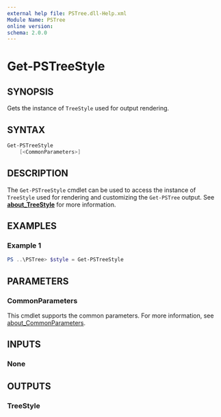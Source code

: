 ```yaml
---
external help file: PSTree.dll-Help.xml
Module Name: PSTree
online version:
schema: 2.0.0
---
```


# Get-PSTreeStyle

## SYNOPSIS

Gets the instance of `TreeStyle` used for output rendering.

## SYNTAX

```powershell
Get-PSTreeStyle
    [<CommonParameters>]
```

## DESCRIPTION

The `Get-PSTreeStyle` cmdlet can be used to access the instance of `TreeStyle` used for rendering and customizing the `Get-PSTree` output. See [__about_TreeStyle__](./about_TreeStyle.md) for more information.

## EXAMPLES

### Example 1

```powershell
PS ..\PSTree> $style = Get-PSTreeStyle
```

## PARAMETERS

### CommonParameters

This cmdlet supports the common parameters. For more information, see [about_CommonParameters](http://go.microsoft.com/fwlink/?LinkID=113216).

## INPUTS

### None

## OUTPUTS

### TreeStyle

